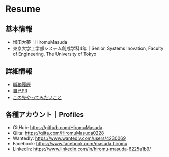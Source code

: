 # Resume

## 基本情報
- 増田大夢｜HiromuMasuda
- 東京大学工学部システム創成学科4年｜Senior, Systems Inovation, Faculty of Engineering, The University of Tokyo

## 詳細情報
- [職務履歴](documents/ja/cv.md)
- [自己PR](documents/ja/qualities.md)
- [この先やってみたいこと](documents/ja/motivation_letter.md)

## 各種アカウント｜Profiles
- GitHub: https://github.com/HiromuMasuda
- Qiita: https://qiita.com/HiromuMasuda0228
- Wantedly: https://www.wantedly.com/users/4230069
- Facebook: https://www.facebook.com/masuda.hiromu
- LinkedIn: https://www.linkedin.com/in/hiromu-masuda-6225a1b9/
